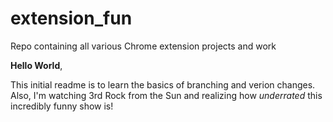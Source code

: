 # extension_fun
Repo containing all various Chrome extension projects and work

**Hello World**,

This initial readme is to learn the basics of branching and verion changes. Also, I'm watching 3rd Rock from the Sun and realizing how *underrated* this incredibly funny show is!
